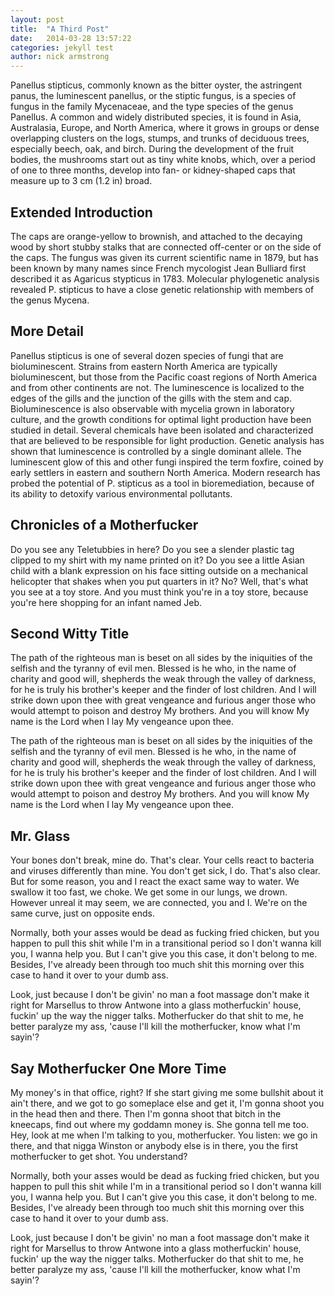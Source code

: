 ```yaml
---
layout: post
title:  "A Third Post"
date:   2014-03-28 13:57:22
categories: jekyll test
author: nick armstrong
---
```


Panellus stipticus, commonly known as the bitter oyster, the astringent panus, the luminescent panellus, or the stiptic fungus, is a species of fungus in the family Mycenaceae, and the type species of the genus Panellus. A common and widely distributed species, it is found in Asia, Australasia, Europe, and North America, where it grows in groups or dense overlapping clusters on the logs, stumps, and trunks of deciduous trees, especially beech, oak, and birch. During the development of the fruit bodies, the mushrooms start out as tiny white knobs, which, over a period of one to three months, develop into fan- or kidney-shaped caps that measure up to 3 cm (1.2 in) broad.

## Extended Introduction
The caps are orange-yellow to brownish, and attached to the decaying wood by short stubby stalks that are connected off-center or on the side of the caps. The fungus was given its current scientific name in 1879, but has been known by many names since French mycologist Jean Bulliard first described it as Agaricus stypticus in 1783. Molecular phylogenetic analysis revealed P. stipticus to have a close genetic relationship with members of the genus Mycena.

## More Detail
Panellus stipticus is one of several dozen species of fungi that are bioluminescent. Strains from eastern North America are typically bioluminescent, but those from the Pacific coast regions of North America and from other continents are not. The luminescence is localized to the edges of the gills and the junction of the gills with the stem and cap. Bioluminescence is also observable with mycelia grown in laboratory culture, and the growth conditions for optimal light production have been studied in detail. Several chemicals have been isolated and characterized that are believed to be responsible for light production. Genetic analysis has shown that luminescence is controlled by a single dominant allele. The luminescent glow of this and other fungi inspired the term foxfire, coined by early settlers in eastern and southern North America. Modern research has probed the potential of P. stipticus as a tool in bioremediation, because of its ability to detoxify various environmental pollutants.


## Chronicles of a Motherfucker
Do you see any Teletubbies in here? Do you see a slender plastic tag clipped to my shirt with my name printed on it? Do you see a little Asian child with a blank expression on his face sitting outside on a mechanical helicopter that shakes when you put quarters in it? No? Well, that's what you see at a toy store. And you must think you're in a toy store, because you're here shopping for an infant named Jeb.

## Second Witty Title
The path of the righteous man is beset on all sides by the iniquities of the selfish and the tyranny of evil men. Blessed is he who, in the name of charity and good will, shepherds the weak through the valley of darkness, for he is truly his brother's keeper and the finder of lost children. And I will strike down upon thee with great vengeance and furious anger those who would attempt to poison and destroy My brothers. And you will know My name is the Lord when I lay My vengeance upon thee.

The path of the righteous man is beset on all sides by the iniquities of the selfish and the tyranny of evil men. Blessed is he who, in the name of charity and good will, shepherds the weak through the valley of darkness, for he is truly his brother's keeper and the finder of lost children. And I will strike down upon thee with great vengeance and furious anger those who would attempt to poison and destroy My brothers. And you will know My name is the Lord when I lay My vengeance upon thee.

## Mr. Glass
Your bones don't break, mine do. That's clear. Your cells react to bacteria and viruses differently than mine. You don't get sick, I do. That's also clear. But for some reason, you and I react the exact same way to water. We swallow it too fast, we choke. We get some in our lungs, we drown. However unreal it may seem, we are connected, you and I. We're on the same curve, just on opposite ends.

Normally, both your asses would be dead as fucking fried chicken, but you happen to pull this shit while I'm in a transitional period so I don't wanna kill you, I wanna help you. But I can't give you this case, it don't belong to me. Besides, I've already been through too much shit this morning over this case to hand it over to your dumb ass.

Look, just because I don't be givin' no man a foot massage don't make it right for Marsellus to throw Antwone into a glass motherfuckin' house, fuckin' up the way the nigger talks. Motherfucker do that shit to me, he better paralyze my ass, 'cause I'll kill the motherfucker, know what I'm sayin'?

## Say Motherfucker One More Time
My money's in that office, right? If she start giving me some bullshit about it ain't there, and we got to go someplace else and get it, I'm gonna shoot you in the head then and there. Then I'm gonna shoot that bitch in the kneecaps, find out where my goddamn money is. She gonna tell me too. Hey, look at me when I'm talking to you, motherfucker. You listen: we go in there, and that nigga Winston or anybody else is in there, you the first motherfucker to get shot. You understand?

Normally, both your asses would be dead as fucking fried chicken, but you happen to pull this shit while I'm in a transitional period so I don't wanna kill you, I wanna help you. But I can't give you this case, it don't belong to me. Besides, I've already been through too much shit this morning over this case to hand it over to your dumb ass.

Look, just because I don't be givin' no man a foot massage don't make it right for Marsellus to throw Antwone into a glass motherfuckin' house, fuckin' up the way the nigger talks. Motherfucker do that shit to me, he better paralyze my ass, 'cause I'll kill the motherfucker, know what I'm sayin'?

<!-- please do not remove this line -->
